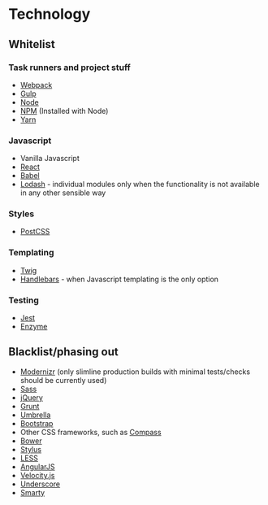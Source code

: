 # Technology

## Whitelist

### Task runners and project stuff

* [Webpack](https://webpack.js.org/)
* [Gulp](https://gulpjs.com/)
* [Node](https://nodejs.org/en/)
* [NPM](https://www.npmjs.com/) (Installed with Node)
* [Yarn](https://yarnpkg.com/lang/en/)

### Javascript

* Vanilla Javascript
* [React](https://reactjs.org/)
* [Babel](https://babeljs.io/)
* [Lodash](https://lodash.com/) - individual modules only when the functionality is not available in any other sensible way

### Styles

* [PostCSS](https://postcss.org/)

### Templating

* [Twig](https://twig.symfony.com/)
* [Handlebars](https://handlebarsjs.com/) - when Javascript templating is the only option

### Testing

* [Jest](https://jestjs.io/)
* [Enzyme](https://airbnb.io/enzyme/)

## Blacklist/phasing out

* [Modernizr](https://modernizr.com/) (only slimline production builds with minimal tests/checks should be currently used)
* [Sass](https://sass-lang.com/)
* [jQuery](https://jquery.com/)
* [Grunt](https://gruntjs.com/)
* [Umbrella](https://umbrellajs.com/)
* [Bootstrap](https://getbootstrap.com/)
* Other CSS frameworks, such as [Compass](http://compass-style.org/)
* [Bower](https://bower.io/)
* [Stylus](http://stylus-lang.com/)
* [LESS](http://lesscss.org/)
* [AngularJS](https://angularjs.org/)
* [Velocity.js](http://velocityjs.org/)
* [Underscore](https://underscorejs.org/)
* [Smarty](https://www.smarty.net/)
